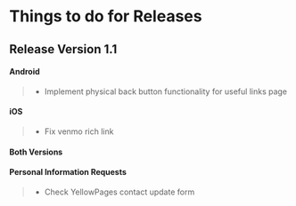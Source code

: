 # Things to do for Releases

## Release Version 1.1
#### Android
>- Implement physical back button functionality for useful links page

#### iOS
>- Fix venmo rich link

#### Both Versions

#### Personal Information Requests
>- Check YellowPages contact update form
